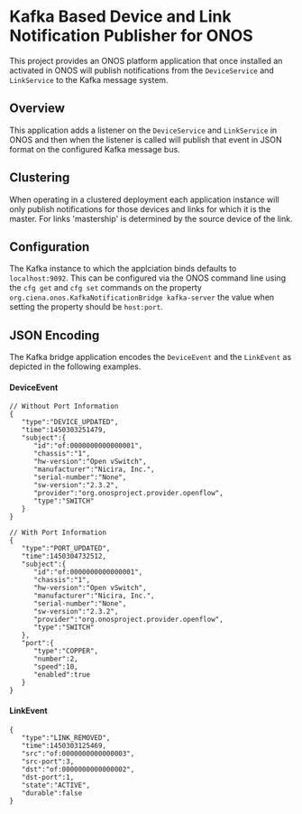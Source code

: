 # Kafka Based Device and Link Notification Publisher for ONOS

This project provides an ONOS platform application that once installed an
activated in ONOS will publish notifications from the `DeviceService` and
`LinkService` to the Kafka message system. 

## Overview
This application adds a listener on the `DeviceService` and `LinkService` in
ONOS and then when the listener is called will publish that event in JSON
format on the configured Kafka message bus.

## Clustering
When operating in a clustered deployment each application instance will only
publish notifications for those devices and links for which it is the master.
For links 'mastership' is determined by the source device of the link.

## Configuration
The Kafka instance to which the applciation binds defaults to `localhost:9092`.
This can be configured via the ONOS command line using the `cfg get` and
`cfg set` commands on the property
`org.ciena.onos.KafkaNotificationBridge kafka-server` the value when setting
the property should be `host:port`. 

## JSON Encoding
The Kafka bridge application encodes the `DeviceEvent` and the `LinkEvent` as
depicted in the following examples.

#### DeviceEvent
    // Without Port Information
    {  
       "type":"DEVICE_UPDATED",
       "time":1450303251479,
       "subject":{  
          "id":"of:0000000000000001",
          "chassis":"1",
          "hw-version":"Open vSwitch",
          "manufacturer":"Nicira, Inc.",
          "serial-number":"None",
          "sw-version":"2.3.2",
          "provider":"org.onosproject.provider.openflow",
          "type":"SWITCH"
       }
    }
    
    // With Port Information
    {
       "type":"PORT_UPDATED",
       "time":1450304732512,
       "subject":{
          "id":"of:0000000000000001",
          "chassis":"1",
          "hw-version":"Open vSwitch",
          "manufacturer":"Nicira, Inc.",
          "serial-number":"None",
          "sw-version":"2.3.2",
          "provider":"org.onosproject.provider.openflow",
          "type":"SWITCH"
       },
       "port":{
          "type":"COPPER",
          "number":2,
          "speed":10,
          "enabled":true
       }
    }

#### LinkEvent
    {  
       "type":"LINK_REMOVED",
       "time":1450303125469,
       "src":"of:0000000000000003",
       "src-port":3,
       "dst":"of:0000000000000002",
       "dst-port":1,
       "state":"ACTIVE",
       "durable":false
    }
